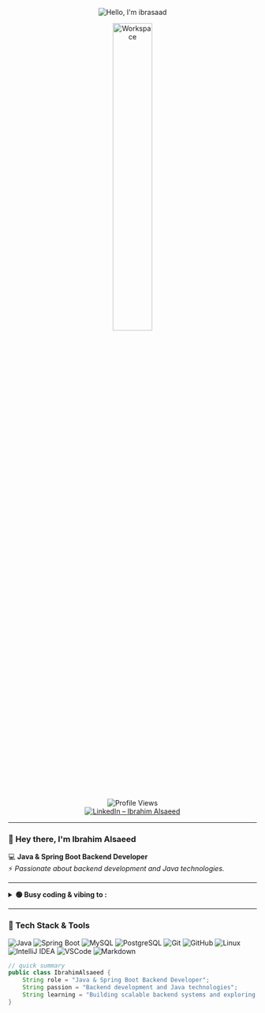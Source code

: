 <div align="center" width="50%">

<!-- 🔹 Animated banner -->
<img src="https://readme-typing-svg.demolab.com?font=Fira+Code&weight=700&size=30&pause=900&center=true&vCenter=true&width=650&lines=Hello%2C+I'm+ibrasaad;Java+%26+Spring+Boot+Backend+Developer" alt="Hello, I'm ibrasaad" /><br>

<img src="https://github.com/SP-XD/SP-XD/blob/main/images/dev-working_rounded.gif?raw=true" alt="Workspace" width="40%"/><br>

![Profile Views](https://komarev.com/ghpvc/?username=ibrahim-alsaeed&style=flat&color=orange&label=PROFILE+VIEWS)  
[![LinkedIn – Ibrahim Alsaeed](https://img.shields.io/badge/LinkedIn-%230077B5.svg?style=flat&logo=linkedin&logoColor=white)](https://www.linkedin.com/in/ibrahim-al-saeed/)

</div>

---

### 👋 Hey there, I'm **Ibrahim Alsaeed**  
💻 **Java & Spring Boot Backend Developer**  
⚡ *Passionate about backend development and Java technologies.*

---

<details>
  <summary><strong>🟢 Busy coding & vibing to :</strong></summary>
  <br>
  <p align="center">
    <img src="https://github-readme-stats.vercel.app/api?username=ibrahim-alsaeed&show_icons=true&theme=tokyonight&hide_border=true" alt="Ibrahim Alsaeed's GitHub stats" width="70%"/><br>
    <img src="https://github-readme-streak-stats.herokuapp.com/?user=ibrahim-alsaeed&theme=tokyonight&hide_border=true" width="70%"/>
  </p>
</details>

---

### 🧠 Tech Stack & Tools

![Java](https://img.shields.io/badge/Java-ED8B00?style=flat&logo=java&logoColor=white)
![Spring Boot](https://img.shields.io/badge/Spring%20Boot-6DB33F?style=flat&logo=spring-boot&logoColor=white)
![MySQL](https://img.shields.io/badge/MySQL-4479A1?style=flat&logo=mysql&logoColor=white)
![PostgreSQL](https://img.shields.io/badge/PostgreSQL-316192?style=flat&logo=postgresql&logoColor=white)
![Git](https://img.shields.io/badge/GIT-E44C30?style=flat&logo=git&logoColor=white)
![GitHub](https://img.shields.io/badge/GitHub-181717?style=flat&logo=github)
![Linux](https://img.shields.io/badge/Linux-FCC624?style=flat&logo=linux&logoColor=black)
![IntelliJ IDEA](https://img.shields.io/badge/IntelliJ%20IDEA-000000.svg?style=flat&logo=intellij-idea&logoColor=white)
![VSCode](https://img.shields.io/badge/Visual_Studio_Code-0078D4?style=flat&logo=visual-studio-code&logoColor=white)
![Markdown](https://img.shields.io/badge/Markdown-000000?style=flat&logo=markdown&logoColor=white)

```java
// quick summary
public class IbrahimAlsaeed {
    String role = "Java & Spring Boot Backend Developer";
    String passion = "Backend development and Java technologies";
    String learning = "Building scalable backend systems and exploring cloud basics";
}
